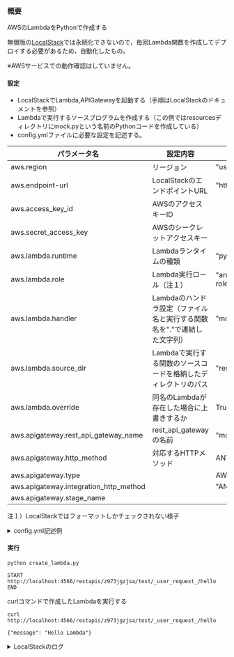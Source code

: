 ### 概要
AWSのLambdaをPythonで作成する

無償版の[LocalStack](https://github.com/localstack/localstack)では永続化できないので，毎回Lambda関数を作成してデプロイする必要があるため，自動化したもの。

※AWSサービスでの動作確認はしていません。

#### 設定
- LocalStackでLambda,APIGatewayを起動する（手順はLocalStackのドキュメントを参照）
- Lambdaで実行するソースプログラムを作成する（この例ではresourcesディレクトリにmock.pyという名前のPythonコードを作成している）
- config.ymlファイルに必要な設定を記述する。

|パラメータ名| 設定内容| 記述例 |
|-----------|----------|--------|
|aws.region | リージョン | "us-east-1" |
|aws.endpoint-url | LocalStackのエンドポイントURL | "http://localstack:4566" |
|aws.access_key_id | AWSのアクセスキーID |  |
|aws.secret_access_key | AWSのシークレットアクセスキー| |
|aws.lambda.runtime | Lambdaランタイムの種類 | "python3.12" |
|aws.lambda.role | Lambda実行ロール（注１） | "arn:aws:iam::000000000000:role/lambda-role" |
|aws.lambda.handler| Lambdaのハンドラ設定（ファイル名と実行する関数名を"."で連結した文字列） | "mock.hello" |
|aws.lambda.source_dir | Lambdaで実行する関数のソースコードを格納したディレクトリのパス | "resource" |
|aws.lambda.override | 同名のLambdaが存在した場合に上書きするか | True / False |
|aws.apigateway.rest_api_gateway_name | rest_api_gatewayの名前 | "mock" | 
|aws.apigateway.http_method | 対応するHTTPメソッド | ANY/POST/GET etc. |
|aws.apigateway.type | | AWS_PROXY" |
|aws.apigateway.integration_http_method | | "ANY" |
|aws.apigateway.stage_name | | |

注１）LocalStackではフォーマットしかチェックされない様子

<details>
  <summary>config.yml記述例</summary>

```
aws:
  region: "ap-northeast-1"
  endpoint_url: "http://localhost:4566"
  access_key_id: "dummy"
  secret_access_key: "dummy"
  lambda:
    runtime: "python3.11"
    role: "arn:aws:iam::000000000000:role/lambda-role"
    handler: "mock.hello"
    source_dir: "resource"
    override: True
  apigateway:
    rest_api_gateway_name: "mock"
    http_method: "ANY"
    type: "AWS_PROXY"
    integration_http_method: "ANY"
    stage_name: "TEST"
```
</details>

#### 実行
```
python create_lambda.py

START
http://localhost:4566/restapis/z973jgzjsa/test/_user_request_/hello
END
```

curlコマンドで作成したLambdaを実行する
```
curl http://localhost:4566/restapis/z973jgzjsa/test/_user_request_/hello

{"message": "Hello Lambda"}
```
<details>
<summary>LocalStackのログ</summary>

```
2024-02-11 13:00:20 2024-02-11T04:00:20.768 DEBUG --- [   asgi_gw_2] l.u.c.docker_sdk_client    : Copying file /tmp/lambda/awslambda-ap-northeast-1-tasks/hello-b18221a9-5daf-46b9-baee-b3f3ff070d26/code/. into 20-dev-aws-1-lambda-hello-067bc33ae4a4f2d825b565b74edbbec3:/var/task
2024-02-11 13:00:20 2024-02-11T04:00:20.811 DEBUG --- [   asgi_gw_2] l.u.c.docker_sdk_client    : Starting container 20-dev-aws-1-lambda-hello-067bc33ae4a4f2d825b565b74edbbec3
2024-02-11 13:00:21 2024-02-11T04:00:21.064 DEBUG --- [   asgi_gw_2] l.u.c.container_client     : Getting ipv4 address for container 20-dev-aws-1-lambda-hello-067bc33ae4a4f2d825b565b74edbbec3 in network 20_dev_default.
2024-02-11 13:00:21 2024-02-11T04:00:21.302 DEBUG --- [   asgi_gw_1] rolo.gateway.wsgi          : POST 172.18.0.3:4566/_localstack_lambda/067bc33ae4a4f2d825b565b74edbbec3/status/067bc33ae4a4f2d825b565b74edbbec3/ready
2024-02-11 13:00:21 2024-02-11T04:00:21.303 DEBUG --- [   asgi_gw_2] l.s.l.i.execution_environm : Start of execution environment 067bc33ae4a4f2d825b565b74edbbec3 for function arn:aws:lambda:ap-northeast-1:000000000000:function:hello:$LATEST took 1877.54ms
2024-02-11 13:00:21 2024-02-11T04:00:21.303  INFO --- [   asgi_gw_1] localstack.request.http    : POST /_localstack_lambda/067bc33ae4a4f2d825b565b74edbbec3/status/067bc33ae4a4f2d825b565b74edbbec3/ready => 202
2024-02-11 13:00:21 2024-02-11T04:00:21.304 DEBUG --- [   asgi_gw_2] l.s.l.i.docker_runtime_exe : Sending invoke-payload '{"invoke-id": "b06f6b31-b704-4a42-b415-f66126854b68", "invoked-function-arn": "arn:aws:lambda:ap-northeast-1:000000000000:function:hello", "payload": "{\"path\": \"/hello\", \"headers\": {\"Host\": \"localhost:4566\", \"User-Agent\": \"curl/8.4.0\", \"accept\": \"*/*\", \"X-Forwarded-For\": \"192.168.65.1, localhost:4566\", \"x-localstack-edge\": \"http://localhost:4566\"}, \"multiValueHeaders\": {\"Host\": [\"localhost:4566\"], \"User-Agent\": [\"curl/8.4.0\"], \"accept\": [\"*/*\"], \"X-Forwarded-For\": [\"192.168.65.1, localhost:4566\"], \"x-localstack-edge\": [\"http://localhost:4566\"]}, \"body\": \"\", \"isBase64Encoded\": false, \"httpMethod\": \"GET\", \"queryStringParameters\": null, \"multiValueQueryStringParameters\": null, \"pathParameters\": {\"proxy\": \"hello\"}, \"resource\": \"/{proxy+}\", \"requestContext\": {\"accountId\": \"000000000000\", \"apiId\": \"z973jgzjsa\", \"resourcePath\": \"/{proxy+}\", \"domainPrefix\": \"localhost\", \"domainName\": \"localhost\", \"resourceId\": \"9vodgma8nb\", \"requestId\": \"b5ec1d4d-37e4-478d-81fe-11f9a2b618b5\", \"identity\": {\"accountId\": \"000000000000\", \"sourceIp\": \"192.168.65.1\", \"userAgent\": \"curl/8.4.0\"}, \"httpMethod\": \"GET\", \"protocol\": \"HTTP/1.1\", \"requestTime\": \"11/Feb/2024:04:00:19 +0000\", \"requestTimeEpoch\": 1707624019419, \"authorizer\": {}, \"path\": \"/test/hello\", \"stage\": \"test\"}, \"stageVariables\": {}}", "trace-id": "Root=1-65c84655-036ff76de5f235d8af004b70;Parent=4a337c2305ea124e;Sampled=0"}' to executor '067bc33ae4a4f2d825b565b74edbbec3'
2024-02-11 13:00:21 2024-02-11T04:00:21.309 DEBUG --- [   asgi_gw_1] rolo.gateway.wsgi          : POST 172.18.0.3:4566/_localstack_lambda/067bc33ae4a4f2d825b565b74edbbec3/invocations/b06f6b31-b704-4a42-b415-f66126854b68/logs
2024-02-11 13:00:21 2024-02-11T04:00:21.310  INFO --- [   asgi_gw_1] localstack.request.http    : POST /_localstack_lambda/067bc33ae4a4f2d825b565b74edbbec3/invocations/b06f6b31-b704-4a42-b415-f66126854b68/logs => 202
2024-02-11 13:00:21 2024-02-11T04:00:21.313 DEBUG --- [   asgi_gw_1] rolo.gateway.wsgi          : POST 172.18.0.3:4566/_localstack_lambda/067bc33ae4a4f2d825b565b74edbbec3/invocations/b06f6b31-b704-4a42-b415-f66126854b68/response
2024-02-11 13:00:21 2024-02-11T04:00:21.314  INFO --- [   asgi_gw_1] localstack.request.http    : POST /_localstack_lambda/067bc33ae4a4f2d825b565b74edbbec3/invocations/b06f6b31-b704-4a42-b415-f66126854b68/response => 202
2024-02-11 13:00:21 2024-02-11T04:00:21.317 DEBUG --- [   asgi_gw_2] l.s.l.i.version_manager    : Got logs for invocation 'b06f6b31-b704-4a42-b415-f66126854b68'
2024-02-11 13:00:21 2024-02-11T04:00:21.318 DEBUG --- [   asgi_gw_2] l.s.l.i.version_manager    : [hello-b06f6b31-b704-4a42-b415-f66126854b68] START RequestId: b06f6b31-b704-4a42-b415-f66126854b68 Version: $LATEST
2024-02-11 13:00:21 2024-02-11T04:00:21.318 DEBUG --- [   asgi_gw_2] l.s.l.i.version_manager    : [hello-b06f6b31-b704-4a42-b415-f66126854b68] {'path': '/hello', 'headers': {'Host': 'localhost:4566', 'User-Agent': 'curl/8.4.0', 'accept': '*/*', 'X-Forwarded-For': '192.168.65.1, localhost:4566', 'x-localstack-edge': 'http://localhost:4566'}, 'multiValueHeaders': {'Host': ['localhost:4566'], 'User-Agent': ['curl/8.4.0'], 'accept': ['*/*'], 'X-Forwarded-For': ['192.168.65.1, localhost:4566'], 'x-localstack-edge': ['http://localhost:4566']}, 'body': '', 'isBase64Encoded': False, 'httpMethod': 'GET', 'queryStringParameters': None, 'multiValueQueryStringParameters': None, 'pathParameters': {'proxy': 'hello'}, 'resource': '/{proxy+}', 'requestContext': {'accountId': '000000000000', 'apiId': 'z973jgzjsa', 'resourcePath': '/{proxy+}', 'domainPrefix': 'localhost', 'domainName': 'localhost', 'resourceId': '9vodgma8nb', 'requestId': 'b5ec1d4d-37e4-478d-81fe-11f9a2b618b5', 'identity': {'accountId': '000000000000', 'sourceIp': '192.168.65.1', 'userAgent': 'curl/8.4.0'}, 'httpMethod': 'GET', 'protocol': 'HTTP/1.1', 'requestTime': '11/Feb/2024:04:00:19 +0000', 'requestTimeEpoch': 1707624019419, 'authorizer': {}, 'path': '/test/hello', 'stage': 'test'}, 'stageVariables': {}}
2024-02-11 13:00:21 2024-02-11T04:00:21.319 DEBUG --- [   asgi_gw_2] l.s.l.i.version_manager    : [hello-b06f6b31-b704-4a42-b415-f66126854b68] {'isBase64Encoded': False, 'statusCode': 200, 'headers': {'Content-Type': 'application/json'}, 'body': {'message': 'Hello Lambda'}}
2024-02-11 13:00:21 2024-02-11T04:00:21.320 DEBUG --- [   asgi_gw_2] l.s.l.i.version_manager    : [hello-b06f6b31-b704-4a42-b415-f66126854b68] END RequestId: b06f6b31-b704-4a42-b415-f66126854b68
2024-02-11 13:00:21 2024-02-11T04:00:21.320 DEBUG --- [   asgi_gw_2] l.s.l.i.version_manager    : [hello-b06f6b31-b704-4a42-b415-f66126854b68] REPORT RequestId: b06f6b31-b704-4a42-b415-f66126854b68   Duration: 1.24 ms       Billed Duration: 2 ms   Memory Size: 128 MB     Max Memory Used: 128 MB
2024-02-11 13:00:21 2024-02-11T04:00:21.320 DEBUG --- [   asgi_gw_2] l.s.lambda_.provider       : Lambda invocation duration: 1895.54ms
2024-02-11 13:00:21 2024-02-11T04:00:21.323  INFO --- [   asgi_gw_0] localstack.request.http    : GET /restapis/z973jgzjsa/test/_user_request_/hello => 200
```
</details>
